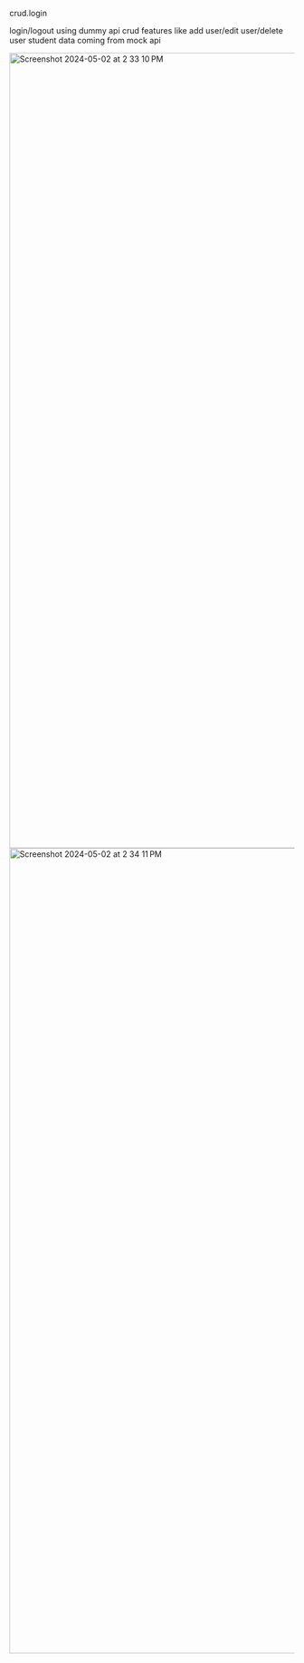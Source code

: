 crud.login

login/logout using dummy api 
crud features like add user/edit user/delete user
student data coming from mock api 

<img width="1403" alt="Screenshot 2024-05-02 at 2 33 10 PM" src="https://github.com/Purohitdev/crudd.login/assets/166125538/acaa52fb-00bd-4440-a6cd-3286b26c31e5">

<img width="1421" alt="Screenshot 2024-05-02 at 2 34 11 PM" src="https://github.com/Purohitdev/crudd.login/assets/166125538/3a60fc36-04ba-4ac1-94e8-e71e2a5a6d7b">
